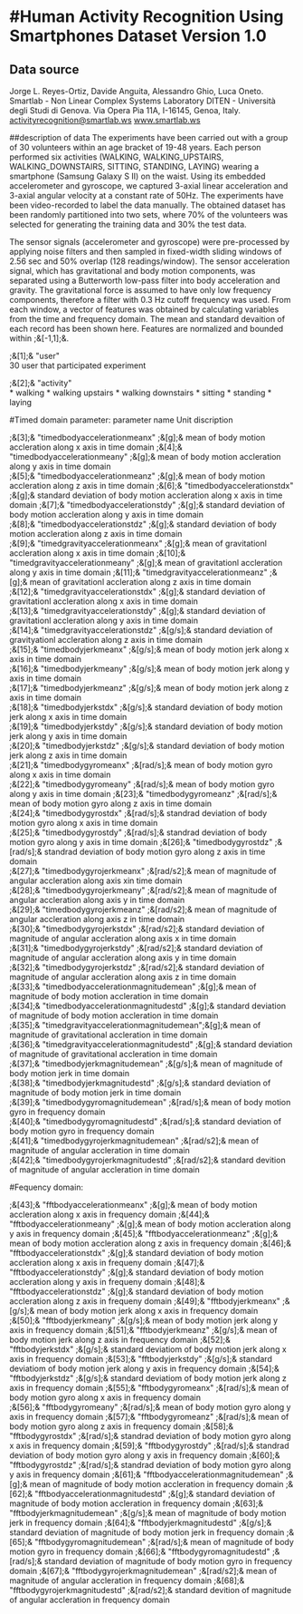 #Human Activity Recognition Using Smartphones Dataset Version 1.0
==================================================================
## Data source
Jorge L. Reyes-Ortiz, Davide Anguita, Alessandro Ghio, Luca Oneto.
Smartlab - Non Linear Complex Systems Laboratory
DITEN - Università degli Studi di Genova.
Via Opera Pia 11A, I-16145, Genoa, Italy.
activityrecognition@smartlab.ws
www.smartlab.ws

##description of data
The experiments have been carried out with a group of 30 volunteers within an age bracket of 19-48 years. Each person performed six activities (WALKING, WALKING_UPSTAIRS, WALKING_DOWNSTAIRS, SITTING, STANDING, LAYING) wearing a smartphone (Samsung Galaxy S II) on the waist. Using its embedded accelerometer and gyroscope, we captured 3-axial linear acceleration and 3-axial angular velocity at a constant rate of 50Hz. The experiments have been video-recorded to label the data manually. The obtained dataset has been randomly partitioned into two sets, where 70% of the volunteers was selected for generating the training data and 30% the test data. 

The sensor signals (accelerometer and gyroscope) were pre-processed by applying noise filters and then sampled in fixed-width sliding windows of 2.56 sec and 50% overlap (128 readings/window). The sensor acceleration signal, which has gravitational and body motion components, was separated using a Butterworth low-pass filter into body acceleration and gravity. The gravitational force is assumed to have only low frequency components, therefore a filter with 0.3 Hz cutoff frequency was used. From each window, a vector of features was obtained by calculating variables from the time and frequency domain. The mean and standard devaition of each record has been shown here. Features are normalized and bounded within ;&[-1,1];&.



 ;&[1];& "user"           
  30 user that participated experiment

 ;&[2];& "activity"   
 			*	walking
 			*	walking upstairs
 			*	walking downstairs
 			*	sitting 
 			*	standing 
 			*	laying

#Timed domain parameter:
		parameter name						Unit 		discription

 ;&[3];& "timedbodyaccelerationmeanx" 			;&[g];&			mean of body motion accleration along x axis in time domain
 ;&[4];& "timedbodyaccelerationmeany"			;&[g];&			mean of body motion accleration along y axis in time domain     
 ;&[5];& "timedbodyaccelerationmeanz"			;&[g];&			mean of body motion accleration along z axis in time domain
 ;&[6];& "timedbodyaccelerationstdx"    		;&[g];&			standard deviation of body motion accleration along x axis in time domain
 ;&[7];& "timedbodyaccelerationstdy"			;&[g];&			standard deviation of body motion accleration along y axis in time domain                           
 ;&[8];& "timedbodyaccelerationstdz"			;&[g];&			standard deviation of body motion accleration along z axis in time domain            
 ;&[9];& "timedgravityaccelerationmeanx"		;&[g];&			mean of gravitationl accleration along x axis in time domain
;&[10];& "timedgravityaccelerationmeany"    	;&[g];&			mean of gravitationl accleration along y axis in time domain
;&[11];& "timedgravityaccelerationmeanz"    	;&[g];&			mean of gravitationl accleration along z axis in time domain                      
;&[12];& "timedgravityaccelerationstdx"     	;&[g];&			standard deviation of gravitationl accleration along x axis in time domain                     
;&[13];& "timedgravityaccelerationstdy"    		;&[g];&     	standard deviation of gravitationl accleration along y axis in time domain                 
;&[14];& "timedgravityaccelerationstdz"     	;&[g/s];&   	standard deviation of gravityationl accleration along z axis in time domain                 
;&[15];& "timedbodyjerkmeanx"				   	;&[g/s];&   	mean of body motion jerk along x axis in time domain                
;&[16];& "timedbodyjerkmeany"   				;&[g/s];&   	mean of body motion jerk along y axis in time domain                 
;&[17];& "timedbodyjerkmeanz"   				;&[g/s];&   	mean of body motion jerk along z axis in time domain                      
;&[18];& "timedbodyjerkstdx"    				;&[g/s];&   	standard deviation of body motion jerk along x axis in time domain                
;&[19];& "timedbodyjerkstdy"    				;&[g/s];& 		standard deviation of body motion jerk along y axis in time domain                      
;&[20];& "timedbodyjerkstdz"    				;&[g/s];&   	standard deviation of body motion jerk along z axis in time domain                 
;&[21];& "timedbodygyromeanx"                   ;&[rad/s];& 	mean of body motion gyro along x axis in time domain                 
;&[22];& "timedbodygyromeany"                   ;&[rad/s];& 	mean of body motion gyro along y axis in time domain
;&[23];& "timedbodygyromeanz"                   ;&[rad/s];& 	mean of body motion gyro along z axis in time domain          
;&[24];& "timedbodygyrostdx"                    ;&[rad/s];&     standrad deviation of body motion gyro along x axis in time domain             
;&[25];& "timedbodygyrostdy"                    ;&[rad/s];&     standrad deviation of body motion gyro along y axis in time domain
;&[26];& "timedbodygyrostdz"                    ;&[rad/s];&     standrad deviation of body motion gyro along z axis in time domain             
;&[27];& "timedbodygyrojerkmeanx"               ;&[rad/s2];&    mean of magnitude of angular accleration along axis xin time domain              
;&[28];& "timedbodygyrojerkmeany"               ;&[rad/s2];&    mean of magnitude of angular accleration along axis y in time domain             
;&[29];& "timedbodygyrojerkmeanz"               ;&[rad/s2];&    mean of magnitude of angular accleration along axis z in time domain              
;&[30];& "timedbodygyrojerkstdx"                ;&[rad/s2];&    standard deviation of magnitude of angular accleration along axis x in time domain              
;&[31];& "timedbodygyrojerkstdy"                ;&[rad/s2];&    standard deviation of magnitude of angular accleration along axis y in time domain              
;&[32];& "timedbodygyrojerkstdz"                ;&[rad/s2];&    standard deviation of magnitude of angular accleration along axis z in time domain      
;&[33];& "timedbodyaccelerationmagnitudemean" 	;&[g];&			mean of magnitude of body motion accleration in time domain                 
;&[34];& "timedbodyaccelerationmagnitudestd"  	;&[g];&	    	standard deviation of magnitude of body motion accleration in time domain             
;&[35];& "timedgravityaccelerationmagnitudemean";&[g];&		    mean of magnitude of gravitational accleration in time domain            
;&[36];& "timedgravityaccelerationmagnitudestd" ;&[g];&			standard deviation of magnitude of gravitational accleration in time domain        
;&[37];& "timedbodyjerkmagnitudemean"			;&[g/s];&   	mean of magnitude of body motion jerk in time domain             
;&[38];& "timedbodyjerkmagnitudestd"			;&[g/s];&   	standard deviation of magnitude of body motion jerk in time domain               
;&[39];& "timedbodygyromagnitudemean"           ;&[rad/s];&     mean of body motion gyro in frequency domain             
;&[40];& "timedbodygyromagnitudestd"            ;&[rad/s];&     standard deviation of body motion gyro in frequency domain            
;&[41];& "timedbodygyrojerkmagnitudemean"       ;&[rad/s2];&    mean of magnitude of angular accleration in time domain              
;&[42];& "timedbodygyrojerkmagnitudestd" 		;&[rad/s2];&	standard devition of magnitude of angular accleration in time domain

#Fequency domain:

;&[43];& "fftbodyaccelerationmeanx"            	;&[g];&			mean of body motion accleration along x axis in frequency domain
;&[44];& "fftbodyaccelerationmeany"             ;&[g];&			mean of body motion accleration along y axis in frequency domain
;&[45];& "fftbodyaccelerationmeanz"             ;&[g];&			mean of body motion accleration along z axis in frequency domain
;&[46];& "fftbodyaccelerationstdx"              ;&[g];&			standard deviation of body motion accleration along x axis in frequeny domain
;&[47];& "fftbodyaccelerationstdy"              ;&[g];&			standard deviation of body motion accleration along y axis in frequeny domain
;&[48];& "fftbodyaccelerationstdz"              ;&[g];&			standard deviation of body motion accleration along z axis in frequeny domain
;&[49];& "fftbodyjerkmeanx"        				;&[g/s];&		mean of body motion jerk along x axis in frequency domain 	
;&[50];& "fftbodyjerkmeany"        				;&[g/s];&		mean of body motion jerk along y axis in frequency domain 
;&[51];& "fftbodyjerkmeanz"        				;&[g/s];&		mean of body motion jerk along z axis in frequency domain
;&[52];& "fftbodyjerkstdx"         				;&[g/s];&		standard deviatiom of body motion jerk along x axis in frequency domain
;&[53];& "fftbodyjerkstdy"         				;&[g/s];&		standard deviatiom of body motion jerk along y axis in frequency domain
;&[54];& "fftbodyjerkstdz"         				;&[g/s];&		standard deviatiom of body motion jerk along z axis in frequency domain
;&[55];& "fftbodygyromeanx"                     ;&[rad/s];&		mean of body motion gyro along x axis in frequency domain		
;&[56];& "fftbodygyromeany"                     ;&[rad/s];&		mean of body motion gyro along y axis in frequency domain
;&[57];& "fftbodygyromeanz"                     ;&[rad/s];&		mean of body motion gyro along z axis in frequency domain
;&[58];& "fftbodygyrostdx"                      ;&[rad/s];&		standrad deviation of body motion gyro along x axis in frequency domain
;&[59];& "fftbodygyrostdy"                     	;&[rad/s];&		standrad deviation of body motion gyro along y axis in frequency domain
;&[60];& "fftbodygyrostdz"                      ;&[rad/s];&		standrad deviation of body motion gyro along y axis in frequency domain
;&[61];& "fftbodyaccelerationmagnitudemean" 	;&[g];&  		mean of magnitude of body motion accleration in frequency domain 
;&[62];& "fftbodyaccelerationmagnitudestd"     	;&[g];&			standard deviation of magnitude of body motion accleration in frequency domain
;&[63];& "fftbodyjerkmagnitudemean"				;&[g/s];&		mean of magnitude of body motion jerk in frequency domain 
;&[64];& "fftbodyjerkmagnitudestd" 				;&[g/s];&		standard deviation of magnitude of body motion jerk in frequency domain 
;&[65];& "fftbodygyromagnitudemean"            	;&[rad/s];&		mean of magnitude of body motion gyro in frequency domain
;&[66];& "fftbodygyromagnitudestd"             	;&[rad/s];&		standard deviation of magnitude of body motion gyro in frequency domain
;&[67];& "fftbodygyrojerkmagnitudemean"        	;&[rad/s2];&	mean of magnitude of angular accleration in frequency domain
;&[68];& "fftbodygyrojerkmagnitudestd" 			;&[rad/s2];&	standard devition of magnitude of angular accleration in frequency domain
